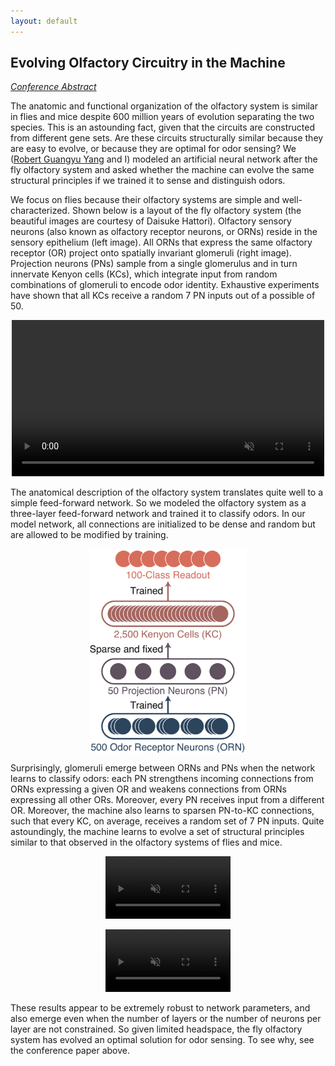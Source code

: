 ```yaml
---
layout: default
---
```


## Evolving Olfactory Circuitry in the Machine

[*Conference Abstract*](https://ccneuro.org/2019/Papers/ViewPapers.asp?PaperNum=1355)

The anatomic and functional organization of the olfactory system is similar in flies and mice despite 600 million years of evolution separating the two species. This is an astounding fact, given that the circuits are constructed from different gene sets. Are these circuits structurally similar because they are easy to evolve, or because they are optimal for odor sensing? We ([Robert Guangyu Yang](https://www.simonsfoundation.org/team/robert-guangyu-yang/) and I) modeled an artificial neural network after the fly olfactory system and asked whether the machine can evolve the same structural principles if we trained it to sense and distinguish odors.

We focus on flies because their olfactory systems are simple and well-characterized. Shown below is a layout of the fly olfactory system (the beautiful images are courtesy of Daisuke Hattori). Olfactory sensory neurons (also known as olfactory receptor neurons, or ORNs) reside in the sensory epithelium (left image). All ORNs that express the same olfactory receptor (OR) project onto spatially invariant glomeruli (right image). Projection neurons (PNs) sample from a single glomerulus and in turn innervate Kenyon cells (KCs), which integrate input from random combinations of glomeruli to encode odor identity. Exhaustive experiments have shown that all KCs receive a random 7 PN inputs out of a possible of 50.

<p align="center">
    <video id="video" width="500" autoplay loop controls muted="">
      <source src="/assets/movies/fly.mp4" type="video/mp4" />
    </video>
    <div class="clear"></div>
</p>

The anatomical description of the olfactory system translates quite well to a simple feed-forward network. So we modeled the olfactory system as a three-layer feed-forward network and trained it to classify odors. In our model network, all connections are initialized to be dense and random but are allowed to be modified by training.

<p align="center">
  <img src="/assets/img/fly_model.png" alt="Logo" width="250" align="middle"/>
</p>

Surprisingly, glomeruli emerge between ORNs and PNs when the network learns to classify odors: each PN strengthens incoming connections from ORNs expressing a given OR and weakens connections from ORNs expressing all other ORs. Moreover, every PN receives input from a different OR. Moreover, the machine also learns to sparsen PN-to-KC connections, such that every KC, on average, receives a random set of 7 PN inputs. Quite astoundingly, the machine learns to evolve a set of structural principles similar to that observed in the olfactory systems of flies and mice.

<p align="center">
    <video id="video" width="200" autoplay loop controls muted="">
      <source src="/assets/movies/weights_glo.mp4" width="500" height="500" type="
      video/mp4" />
    </video>
    <div class="clear"></div>
</p>

<p align="center">
    <video id="video" width="200" autoplay loop controls muted="">
      <source src="/assets/movies/weights_kc.mp4" width="500" height="500" type="
      video/mp4" />
    </video>
    <div class="clear"></div>
</p>

These results appear to be extremely robust to network parameters, and also emerge even when the number of layers or the number of neurons per layer are not constrained. So given limited headspace, the fly olfactory system has evolved an optimal solution for odor sensing. To see why, see the conference paper above.
